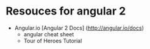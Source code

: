 # Resouces for angular 2

- Angular.io [Angular 2 Docs] (http://angular.io/docs)
  - angular cheat sheet
  - Tour of Heroes Tutorial